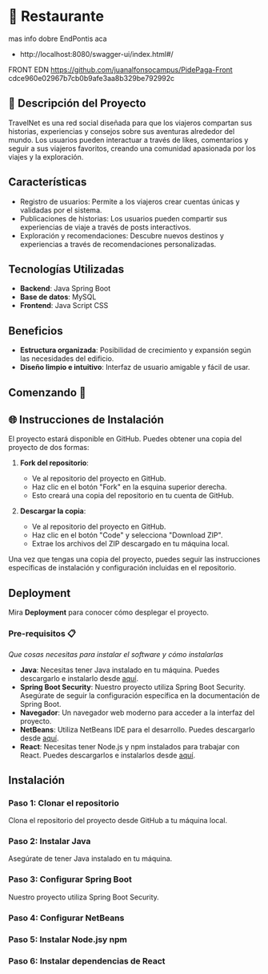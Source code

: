 # 🏬 Restaurante 
mas info dobre EndPontis aca 
- http://localhost:8080/swagger-ui/index.html#/




FRONT EDN 
https://github.com/juanalfonsocampus/PidePaga-Front
cdce960e02967b7cb0b9afe3aa8b329be792992c



## 🚀 Descripción del Proyecto
TravelNet es una red social diseñada para que los viajeros compartan sus historias, experiencias y consejos sobre sus aventuras alrededor del mundo. Los usuarios pueden interactuar a través de likes, comentarios y seguir a sus viajeros favoritos, creando una comunidad apasionada por los viajes y la exploración.

## Características
- Registro de usuarios: Permite a los viajeros crear cuentas únicas y validadas por el sistema.
- Publicaciones de historias: Los usuarios pueden compartir sus experiencias de viaje a través de posts interactivos.
- Exploración y recomendaciones: Descubre nuevos destinos y experiencias a través de recomendaciones personalizadas.

## Tecnologías Utilizadas
- **Backend**: Java Spring Boot
- **Base de datos**: MySQL
- **Frontend**: Java Script CSS

## Beneficios
- **Estructura organizada**: Posibilidad de crecimiento y expansión según las necesidades del edificio.
- **Diseño limpio e intuitivo**: Interfaz de usuario amigable y fácil de usar.

## Comenzando 🚀

## 🌐 Instrucciones de Instalación


El proyecto estará disponible en GitHub. Puedes obtener una copia del proyecto de dos formas:

1. **Fork del repositorio**:
   - Ve al repositorio del proyecto en GitHub.
   - Haz clic en el botón "Fork" en la esquina superior derecha.
   - Esto creará una copia del repositorio en tu cuenta de GitHub.

2. **Descargar la copia**:
   - Ve al repositorio del proyecto en GitHub.
   - Haz clic en el botón "Code" y selecciona "Download ZIP".
   - Extrae los archivos del ZIP descargado en tu máquina local.

Una vez que tengas una copia del proyecto, puedes seguir las instrucciones específicas de instalación y configuración incluidas en el repositorio.



## Deployment
Mira **Deployment** para conocer cómo desplegar el proyecto.

### Pre-requisitos 📋

_Que cosas necesitas para instalar el software y cómo instalarlas_

- **Java**: Necesitas tener Java instalado en tu máquina. Puedes descargarlo e instalarlo desde [aquí](https://www.oracle.com/java/technologies/javase-downloads.html).
- **Spring Boot Security**: Nuestro proyecto utiliza Spring Boot Security. Asegúrate de seguir la configuración específica en la documentación de Spring Boot.
- **Navegador**: Un navegador web moderno para acceder a la interfaz del proyecto.
- **NetBeans**: Utiliza NetBeans IDE para el desarrollo. Puedes descargarlo desde [aquí](https://netbeans.apache.org/download/index.html).
- **React**: Necesitas tener Node.js y npm instalados para trabajar con React. Puedes descargarlos e instalarlos desde [aquí](https://nodejs.org/).



## Instalación

### Paso 1: Clonar el repositorio
Clona el repositorio del proyecto desde GitHub a tu máquina local.


### Paso 2: Instalar Java
Asegúrate de tener Java instalado en tu máquina. 

### Paso 3: Configurar Spring Boot

Nuestro proyecto utiliza Spring Boot Security.

### Paso 4: Configurar NetBeans

### Paso 5: Instalar Node.jsy npm

### Paso 6: Instalar dependencias de React
